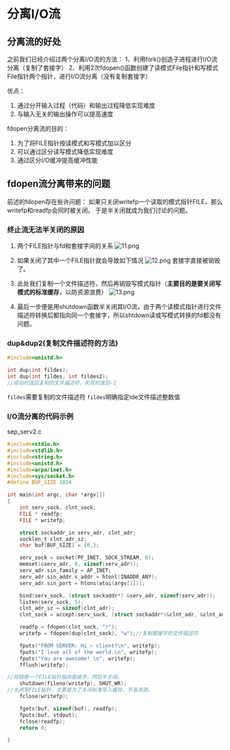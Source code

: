 # 分离I/O流
## 分离流的好处
之前我们已经介绍过两个分离I/O流的方法：
1、利用fork()创造子进程进行I/O流分离（复制了套接字）
2、利用2次fdopen()函数创建了读模式File指针和写模式File指针两个指针，进行I/O流分离（没有复制套接字）

优点：
1. 通过分开输入过程（代码）和输出过程降低实现难度
2. 与输入无关的输出操作可以提高速度

fdopen分离流的目的：
1. 为了将FILE指针按读模式和写模式加以区分
2. 可以通过区分读写模式降低实现难度
3. 通过区分I/O缓冲提高缓冲性能

## fdopen流分离带来的问题

前述的fdopen存在些许问题：
如果只关闭writefp一个读取的模式指针FILE，那么writefp和readfp会同时被关闭。
于是半关闭就成为我们讨论的问题。

### 终止流无法半关闭的原因
1. 两个FILE指针与fd和套接字间的关系
![11.png](0)

2. 如果关闭了其中一个FILE指针就会导致如下情况
![12.png](1)
套接字直接被销毁了。

3. 此处我们复制一个文件描述符，然后再销毁写模式指针（**主要目的是要关闭写模式的标准缓存**，以防资源浪费）
![13.png](2)

4. 最后一步便是用shutdown函数半关闭其I/O流，由于两个读模式指针进行文件描述符转换后都指向同一个套接字，所以shtdown读或写模式转换的fd都没有问题。

### dup&dup2(复制文件描述符的方法)
```c
#include<unistd.h>

int dup(int fildes);
int dup(int fildes, int fildes2);
//成功时返回复制的文件描述符，失败时返回-1
```
`fildes`需要复制的文件描述符
`fildes`明确指定ide文件描述整数值

### I/O流分离的代码示例
sep_serv2.c
```c
#include<stdio.h>
#include<stdlib.h>
#include<string.h>
#include<unistd.h>
#include<arpa/inet.h>
#include<sys/socket.h>
#define BUF_SIZE 1024

int main(int argc, char *argv[])
{
	int serv_sock, clnt_sock;
	FILE * readfp;
	FILE * writefp;

	struct sockaddr_in serv_adr, clnt_adr;
	socklen_t clnt_adr_sz;
	char buf[BUF_SIZE] = {0,};

	serv_sock = socket(PF_INET, SOCK_STREAM, 0);
	memset(&serv_adr, 0, sizeof(serv_adr));
	serv_adr.sin_family = AF_INET;
	serv_adr.sin_addr.s_addr = htonl(INADDR_ANY);
	serv_adr.sin_port = htons(atoi(argv[1]));

	bind(serv_sock, (struct sockaddr*) &serv_adr, sizeof(serv_adr));
	listen(serv_sock, 5);
	clnt_adr_sz = sizeof(clnt_adr);
	clnt_sock = accept(serv_sock, (struct sockaddr*)&clnt_adr, &clnt_adr_sz);

	readfp = fdopen(clnt_sock, "r");
	writefp = fdopen(dup(clnt_sock), "w");//复制套接字的文件描述符

	fputs("FROM SERVER: Hi ~ client?\n", writefp);
	fputs("I love all of the world.\n", writefp);
	fputs("You are awesome! \n", writefp);
	fflush(writefp);

//将随便一个FILE指针指向套接字，然后半关闭。
	shutdown(fileno(writefp), SHUT_WR);
//关闭写FILE指针，主要是为了关闭标准写入缓存，节省资源。
	fclose(writefp);

	fgets(buf, sizeof(buf), readfp);
	fputs(buf, stdout);
	fclose(readfp);
	return 0;

}
```
